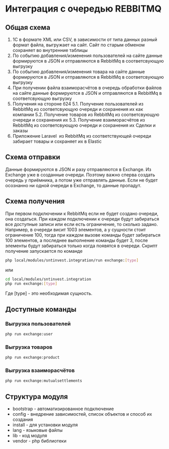 # Интеграция с очередью REBBITMQ

## Общая схема
1. 1С в формате XML или CSV, в зависимости от типа данных разный формат файла, выгружает на сайт. Сайт по старым обменом сохраняет во внутренние таблицы 
2. По событию добавления/изменения  пользователей на сайте данные формируются в JSON и отправляются в RebbitMq в соответсвующую выгрузку 
3. По событию добавления/изменения  товара на сайте данные формируются в JSON и отправляются в RebbitMq в соответсвующую выгрузку 
4. При получении  файла взаиморасчётов в очередь обработки файлов на сайте данные формируются в JSON и отправляются в RebbitMq в соответсвующую выгрузку 
5. Получения на стороне б24 
5.1. Получение пользователей из RebbitMq из соответсвующую очереди и сохранения их как компании
5.2. Получение товаров из RebbitMq из соответсвующую очереди и сохранения их
5.3. Получение взаиморасчётов из RebbitMq из соответсвующую очереди и сохранения их Сделки и заказы
6. Приложение Laravel  из RebbitMq из соответствующей очереди забирает товары и сохраняет их в Elastic

## Схема отправки
Данные формируются в JSON и разу отправляются в Exchange. Из Exchange уже в созданные очереди. Поэтому важно сперва создать очередь у приёмника, а потом уже отправлять данные. Если не будет осознанно ни одной очереди в Exchange, то данные пропадут.

## Схема получения
При первом подключении к RebbitMq если не будет создано очереди, она создаться. При каждом подключении к очереди будут забираться все доступные записи или если есть ограничение, то сколько задано. Например, в очереди висит 1003 элементов, а у сущности стоит ограничение 100, тогда при каждом вызове команды будет забираться 100 элементов, а последнее выполнение команды будет 3, после элементы будут забираться только  когда появятся в очереди.  Скрипт получение запускается по команде

```sh
php local/modules/sntinvest.integration/run exchange:[type]
```
или

```sh
cd local/modules/sntinvest.integration
php run exchange:[type]
```
Где [type] - это необходимая сущность. 

## Доступные команды
### Выгрузка пользователей
```sh
php run exchange:user
```
### Выгрузка товаров
```sh
php run exchange:product
```
### Выгрузка взаиморасчётов
```sh
php run exchange:mutualsettlements
```

## Структура модуля
* bootstrap - автоматизированное подключение
* config - внедрение зависимостей, список объектов и способ их создания
* install - для установки модуля
* lang - языковые файлы
* lib - код модуля 
* vendor - php библиотеки 



